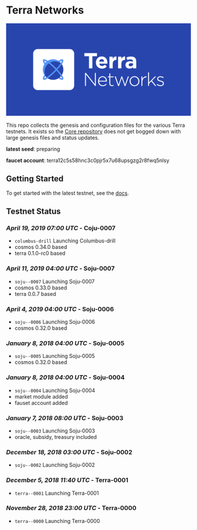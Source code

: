 # Terra Networks
![banner](./terra-networks.png)

This repo collects the genesis and configuration files for the various Terra testnets. 
It exists so the [Core repository](https://github.com/terra-project/core) does not get bogged down with large genesis files and status updates.



**latest seed**: preparing

**faucet account**: terra12c5s58hnc3c0pjr5x7u68upsgzg2r8fwq5nlsy

## Getting Started

To get started with the latest testnet, see the
[docs](https://docs.terra.money/guide/deploy-testnet).

## Testnet Status

### *April 19, 2019 07:00 UTC* - Coju-0007

- `columbus-drill` Launching Columbus-drill
- cosmos 0.34.0 based
- terra 0.1.0-rc0 based

### *April 11, 2019 04:00 UTC* - Soju-0007

- `soju--0007` Launching Soju-0007
- cosmos 0.33.0 based
- terra 0.0.7 based


### *April 4, 2019 04:00 UTC* - Soju-0006

- `soju--0006` Launching Soju-0006
- cosmos 0.32.0 based

### *January 8, 2018 04:00 UTC* - Soju-0005

- `soju--0005` Launching Soju-0005
- cosmos 0.32.0 based

### *January 8, 2018 04:00 UTC* - Soju-0004

- `soju--0004` Launching Soju-0004
- market module added
- fauset account added

### *January 7, 2018 08:00 UTC* - Soju-0003

- `soju--0003` Launching Soju-0003
- oracle, subsidy, treasury included

### *December 18, 2018 03:00 UTC* - Soju-0002

- `soju--0002` Launching Soju-0002

### *December 5, 2018 11:40 UTC* - Terra-0001

- `terra--0001` Launching Terra-0001

### *November 28, 2018 23:00 UTC* - Terra-0000

- `terra--0000` Launching Terra-0000

